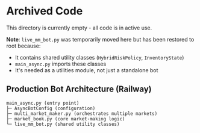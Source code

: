 # Archived Code

This directory is currently empty - all code is in active use.

**Note**: `live_mm_bot.py` was temporarily moved here but has been restored to root because:
- It contains shared utility classes (`HybridRiskPolicy`, `InventoryState`)
- `main_async.py` imports these classes
- It's needed as a utilities module, not just a standalone bot

## Production Bot Architecture (Railway)

```
main_async.py (entry point)
├─ AsyncBotConfig (configuration)
├─ multi_market_maker.py (orchestrates multiple markets)
├─ market_book.py (core market-making logic)
└─ live_mm_bot.py (shared utility classes)
```
